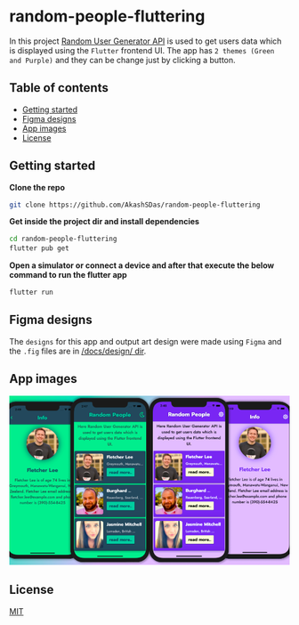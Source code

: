# random-people-fluttering

In this project [Random User Generator API](https://randomuser.me/) is used to get users data which is displayed using the `Flutter` frontend UI. The app has `2 themes (Green and Purple)` and they can be change just by clicking a button.

## Table of contents

- [Getting started](#getting-started)
- [Figma designs](#figma-designs)
- [App images](#app-images)
- [License](#license)

## Getting started

**Clone the repo**

```bash
git clone https://github.com/AkashSDas/random-people-fluttering
```

**Get inside the project dir and install dependencies**

```bash
cd random-people-fluttering
flutter pub get
```

**Open a simulator or connect a device and after that execute the below command to run the flutter app**

```bash
flutter run
```

## Figma designs

The `designs` for this app and output art design were made using `Figma` and the `.fig` files are in [/docs/design/ dir](https://github.com/AkashSDas/random-people-fluttering/tree/main/docs/design).

## App images

![](./docs/imgs/output-1.png)

## License

[MIT](./LICENSE)
